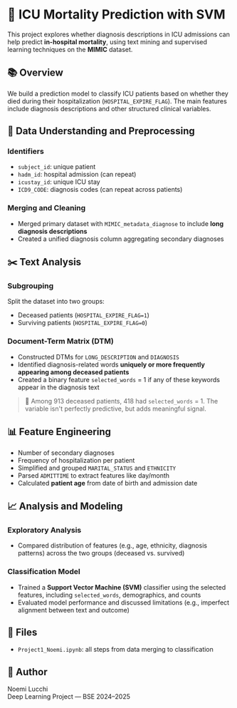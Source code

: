 # 🏥 ICU Mortality Prediction with SVM

This project explores whether diagnosis descriptions in ICU admissions can help predict **in-hospital mortality**, using text mining and supervised learning techniques on the **MIMIC** dataset.

## 📚 Overview
We build a prediction model to classify ICU patients based on whether they died during their hospitalization (`HOSPITAL_EXPIRE_FLAG`). The main features include diagnosis descriptions and other structured clinical variables.

## 🧹 Data Understanding and Preprocessing

### Identifiers
- `subject_id`: unique patient
- `hadm_id`: hospital admission (can repeat)
- `icustay_id`: unique ICU stay
- `ICD9_CODE`: diagnosis codes (can repeat across patients)

### Merging and Cleaning
- Merged primary dataset with `MIMIC_metadata_diagnose` to include **long diagnosis descriptions**
- Created a unified diagnosis column aggregating secondary diagnoses

## ✂️ Text Analysis

### Subgrouping
Split the dataset into two groups:
- Deceased patients (`HOSPITAL_EXPIRE_FLAG=1`)
- Surviving patients (`HOSPITAL_EXPIRE_FLAG=0`)

### Document-Term Matrix (DTM)
- Constructed DTMs for `LONG_DESCRIPTION` and `DIAGNOSIS`
- Identified diagnosis-related words **uniquely or more frequently appearing among deceased patients**
- Created a binary feature `selected_words` = 1 if any of these keywords appear in the diagnosis text

> 🧠 Among 913 deceased patients, 418 had `selected_words` = 1. The variable isn't perfectly predictive, but adds meaningful signal.

## 📊 Feature Engineering
- Number of secondary diagnoses
- Frequency of hospitalization per patient
- Simplified and grouped `MARITAL_STATUS` and `ETHNICITY`
- Parsed `ADMITTIME` to extract features like day/month
- Calculated **patient age** from date of birth and admission date

## 📈 Analysis and Modeling

### Exploratory Analysis
- Compared distribution of features (e.g., age, ethnicity, diagnosis patterns) across the two groups (deceased vs. survived)

### Classification Model
- Trained a **Support Vector Machine (SVM)** classifier using the selected features, including `selected_words`, demographics, and counts
- Evaluated model performance and discussed limitations (e.g., imperfect alignment between text and outcome)

## 📂 Files
- `Project1_Noemi.ipynb`: all steps from data merging to classification

## 👤 Author
Noemi Lucchi  
Deep Learning Project — BSE 2024–2025
